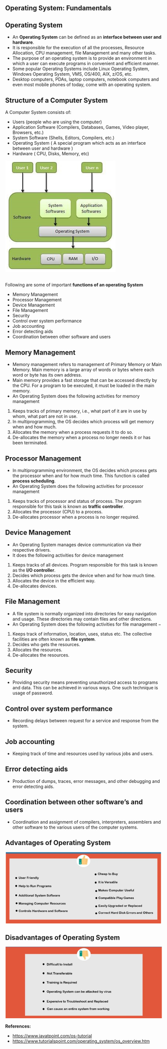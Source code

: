 ## Operating System: Fundamentals

## Operating System

-   An **Operating System** can be defined as an **interface between user and hardware**.
-   It is responsible for the execution of all the processes, Resource Allocation, CPU management, file Management and many other tasks.
-   The purpose of an operating system is to provide an environment in which a user can execute programs in convenient and efficient manner.
-   Some popular Operating Systems include Linux Operating System, Windows Operating System, VMS, OS/400, AIX, z/OS, etc.
-   Desktop computers, PDAs, laptop computers, notebook computers and even most mobile phones of today, come with an operating system.

## Structure of a Computer System

A Computer System consists of:

-   Users (people who are using the computer)
-   Application Software (Compilers, Databases, Games, Video player, Browsers, etc.)
-   System Software (Shells, Editors, Compilers, etc.)
-   Operating System ( A special program which acts as an interface between user and hardware )
-   Hardware ( CPU, Disks, Memory, etc)

![](media/c6ec8be9167f772446e2769d5da4c8c4.png)

## 

Following are some of important **functions of an operating System**

-   Memory Management
-   Processor Management
-   Device Management
-   File Management
-   Security
-   Control over system performance
-   Job accounting
-   Error detecting aids
-   Coordination between other software and users

## Memory Management

-   Memory management refers to management of Primary Memory or Main Memory. Main memory is a large array of words or bytes where each word or byte has its own address.
-   Main memory provides a fast storage that can be accessed directly by the CPU. For a program to be executed, it must be loaded in the main memory.
-   An Operating System does the following activities for memory management
1.  Keeps tracks of primary memory, i.e., what part of it are in use by whom, what part are not in use.
2.  In multiprogramming, the OS decides which process will get memory when and how much.
3.  Allocates the memory when a process requests it to do so.
4.  De-allocates the memory when a process no longer needs it or has been terminated.

## Processor Management

-   In multiprogramming environment, the OS decides which process gets the processor when and for how much time. This function is called **process scheduling**.
-   An Operating System does the following activities for processor management
1.  Keeps tracks of processor and status of process. The program responsible for this task is known as **traffic controller**.
2.  Allocates the processor (CPU) to a process.
3.  De-allocates processor when a process is no longer required.

## Device Management

-   An Operating System manages device communication via their respective drivers.
-   It does the following activities for device management
1.  Keeps tracks of all devices. Program responsible for this task is known as the **I/O controller**.
2.  Decides which process gets the device when and for how much time.
3.  Allocates the device in the efficient way.
4.  De-allocates devices.

## File Management

-   A file system is normally organized into directories for easy navigation and usage. These directories may contain files and other directions.
-   An Operating System does the following activities for file management −
1.  Keeps track of information, location, uses, status etc. The collective facilities are often known as **file system**.
2.  Decides who gets the resources.
3.  Allocates the resources.
4.  De-allocates the resources.

## Security

-   Providing security means preventing unauthorized access to programs and data. This can be achieved in various ways. One such technique is usage of password.

## Control over system performance

-   Recording delays between request for a service and response from the system.

## Job accounting

-   Keeping track of time and resources used by various jobs and users.

## Error detecting aids

-   Production of dumps, traces, error messages, and other debugging and error detecting aids.

## Coordination between other software’s and users

-   Coordination and assignment of compilers, interpreters, assemblers and other software to the various users of the computer systems.

## Advantages of Operating System

![](media/01a56391f275271db1d9471166528d32.png)

## Disadvantages of Operating System

![](media/a5a802bffa7dd9f53389b98550197b28.png)

**References:**

-   <https://www.javatpoint.com/os-tutorial>
-   https://www.tutorialspoint.com/operating_system/os_overview.htm
